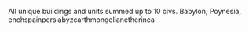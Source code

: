 All unique buildings and units summed up to 10 civs.
Babylon, Poynesia, enchspainpersiabyzcarthmongolianetherinca
